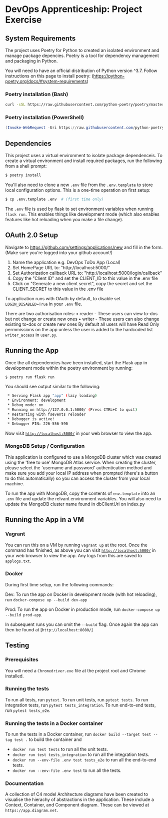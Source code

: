 # DevOps Apprenticeship: Project Exercise

## System Requirements

The project uses Poetry for Python to created an isolated environment and manage package depencies. Poetry is a tool for dependency management and packaging in Python.

You will need to have an official distribution of Python version ^3.7. Follow instructions on this page to install poetry: (https://python-poetry.org/docs/#system-requirements)

### Poetry installation (Bash)

```bash
curl -sSL https://raw.githubusercontent.com/python-poetry/poetry/master/get-poetry.py | python
```

### Poetry installation (PowerShell)

```powershell
(Invoke-WebRequest -Uri https://raw.githubusercontent.com/python-poetry/poetry/master/get-poetry.py -UseBasicParsing).Content | python
```
## Dependencies

This project uses a virtual environment to isolate package dependenceis. To create a virtual environment and install required packages, run the following from a shell prompt:

```bash
$ poetry install
```

You'll also need to clone a new `.env` file from the `.env.template` to store local configuration options. This is a one-time operation on first setup:

```bash
$ cp .env.template .env  # (first time only)
```

The `.env` file is used by flask to set environment variables when running `flask run`. This enables things like development mode (which also enables features like hot reloading when you make a file change).

## OAuth 2.0 Setup

Navigate to https://github.com/settings/applications/new and fill in the form. (Make sure you're logged into your github account!)

1. Name the application e.g. DevOps ToDo App (Local)
2. Set HomePage URL to: "http://localhost:5000/"
3. Set Authorization callback URL to: "http://localhost:5000/login/callback"
4. Copy the "Client ID" and set the CLIENT_ID to this value in the .env file
5. Click on "Generate a new client secret", copy the secret and set the CLIENT_SECRET to this value in the .env file

To application runs with OAuth by default, to disable set `LOGIN_DISABLED=True` in your `.env` file.

There are two authorisation roles:
• reader - These users can view to-dos but not change or create new ones
• writer - These users can also change existing to-dos or create new ones
By default all users will have Read Only permmissions on the app unless the user is added to the hardcoded list `writer_access` in `user.py`. 

## Running the App

Once the all dependencies have been installed, start the Flask app in development mode within the poetry environment by running:
```bash
$ poetry run flask run
```

You should see output similar to the following:
```bash
 * Serving Flask app "app" (lazy loading)
 * Environment: development
 * Debug mode: on
 * Running on http://127.0.0.1:5000/ (Press CTRL+C to quit)
 * Restarting with fsevents reloader
 * Debugger is active!
 * Debugger PIN: 226-556-590
```
Now visit [`http://localhost:5000/`](http://localhost:5000/) in your web browser to view the app.

### MongoDB Setup / Configuration

This application is configured to use a MongoDB cluster which was created using the 'free to use' MongoDB Atlas service. When creating the cluster, please select the 'username and password' authentication method and make sure you add your local IP address when prompted (there's a button to do this automatically) so you can access the cluster from your local machine.

To run the app with MongoDB, copy the contents of `env.template` into an `.env` file and update the relvant environment variables.
You will also need to update the MongoDB cluster name found in dbClientUri on index.py 

## Running the App in a VM

### Vagrant

You can run this on a VM by running `vagrant up` at the root. Once the command has finished, as above you can visit [`http://localhost:5000/`](http://localhost:5000/) in your web browser to view the app. Any logs from this are saved to `applogs.txt`.

### Docker

During first time setup, run the following commands:

Dev:
To run the app on Docker in development mode (with hot reloading), run `docker-compose up --build dev-app`

Prod:
To run the app on Docker in production mode, run `docker-compose up --build prod-app`. 

In subsequent runs you can omit the `--build` flag. Once again the app can then be found at [`http://localhost:8080/`]

## Testing

### Prerequisites

You will need a `Chromedriver.exe` file at the project root and Chrome installed. 

### Running the tests
To run all tests, run `pytest`.
To run unit tests, run `pytest tests`.
To run integration tests, run `pytest tests_integration`.
To run end-to-end tests, run `pytest tests_e2e`.

### Running the tests in a Docker container 

To run the tests in a Docker container, run  `docker build --target test --tag test .` to build the container and
 * `docker run test tests` to run all the unit tests.
 * `docker run test tests_integration` to run all the integration tests.
 * `docker run --env-file .env test tests_e2e` to run all the end-to-end tests.
 * `docker run --env-file .env test` to run all the tests.

### Documentation

A collection of C4 model Architecture diagrams have been created to visualise the hierachy of abstractions in the application. These include a Context, Container, and Component diagram. These can be viewed at `https://app.diagram.net`.